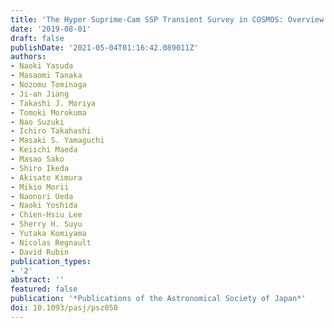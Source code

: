 ```yaml
---
title: 'The Hyper Suprime-Cam SSP Transient Survey in COSMOS: Overview'
date: '2019-08-01'
draft: false
publishDate: '2021-05-04T01:16:42.089011Z'
authors:
- Naoki Yasuda
- Masaomi Tanaka
- Nozomu Tominaga
- Ji-an Jiang
- Takashi J. Moriya
- Tomoki Morokuma
- Nao Suzuki
- Ichiro Takahashi
- Masaki S. Yamaguchi
- Keiichi Maeda
- Masao Sako
- Shiro Ikeda
- Akisato Kimura
- Mikio Morii
- Naonori Ueda
- Naoki Yoshida
- Chien-Hsiu Lee
- Sherry H. Suyu
- Yutaka Komiyama
- Nicolas Regnault
- David Rubin
publication_types:
- '2'
abstract: ''
featured: false
publication: '*Publications of the Astronomical Society of Japan*'
doi: 10.1093/pasj/psz050
---
```

